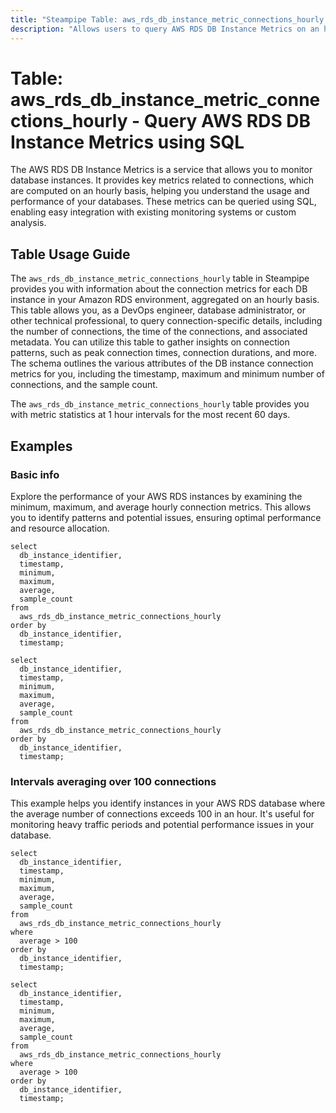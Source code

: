 ```yaml
---
title: "Steampipe Table: aws_rds_db_instance_metric_connections_hourly - Query AWS RDS DB Instance Metrics using SQL"
description: "Allows users to query AWS RDS DB Instance Metrics on an hourly basis, specifically the connection metrics. It provides data about the number of database connections to each DB instance in your Amazon RDS environment."
---
```


# Table: aws_rds_db_instance_metric_connections_hourly - Query AWS RDS DB Instance Metrics using SQL

The AWS RDS DB Instance Metrics is a service that allows you to monitor database instances. It provides key metrics related to connections, which are computed on an hourly basis, helping you understand the usage and performance of your databases. These metrics can be queried using SQL, enabling easy integration with existing monitoring systems or custom analysis.

## Table Usage Guide

The `aws_rds_db_instance_metric_connections_hourly` table in Steampipe provides you with information about the connection metrics for each DB instance in your Amazon RDS environment, aggregated on an hourly basis. This table allows you, as a DevOps engineer, database administrator, or other technical professional, to query connection-specific details, including the number of connections, the time of the connections, and associated metadata. You can utilize this table to gather insights on connection patterns, such as peak connection times, connection durations, and more. The schema outlines the various attributes of the DB instance connection metrics for you, including the timestamp, maximum and minimum number of connections, and the sample count.

The `aws_rds_db_instance_metric_connections_hourly` table provides you with metric statistics at 1 hour intervals for the most recent 60 days.

## Examples

### Basic info
Explore the performance of your AWS RDS instances by examining the minimum, maximum, and average hourly connection metrics. This allows you to identify patterns and potential issues, ensuring optimal performance and resource allocation.

```sql+postgres
select
  db_instance_identifier,
  timestamp,
  minimum,
  maximum,
  average,
  sample_count
from
  aws_rds_db_instance_metric_connections_hourly
order by
  db_instance_identifier,
  timestamp;
```

```sql+sqlite
select
  db_instance_identifier,
  timestamp,
  minimum,
  maximum,
  average,
  sample_count
from
  aws_rds_db_instance_metric_connections_hourly
order by
  db_instance_identifier,
  timestamp;
```




### Intervals averaging over 100 connections
This example helps you identify instances in your AWS RDS database where the average number of connections exceeds 100 in an hour. It's useful for monitoring heavy traffic periods and potential performance issues in your database.

```sql+postgres
select
  db_instance_identifier,
  timestamp,
  minimum,
  maximum,
  average,
  sample_count
from
  aws_rds_db_instance_metric_connections_hourly
where 
  average > 100
order by
  db_instance_identifier,
  timestamp;
```

```sql+sqlite
select
  db_instance_identifier,
  timestamp,
  minimum,
  maximum,
  average,
  sample_count
from
  aws_rds_db_instance_metric_connections_hourly
where 
  average > 100
order by
  db_instance_identifier,
  timestamp;
```